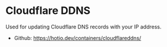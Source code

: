 # Cloudflare DDNS

Used for updating Cloudflare DNS records with your IP address.

- Github: https://hotio.dev/containers/cloudflareddns/
